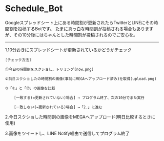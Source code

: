 # Schedule_Bot
Googleスプレッドシート上にある時間割が更新されたらTwitterとLINEにその時間割を投稿するBotです。
たまに真っ白な時間割が投稿される場合もありますが、その10分後にはちゃんとした時間割が投稿されるのでご安心を。


--------------------------------------------------------------------------------------

1.10分おきにスプレッドシートが更新されているかどうかチェック

    [チェック方法]
      
	①今日の時間割をスクショし、トリミング(now.png)
	
	②前日スクショしたの時間割の画像(事前にMEGAへアップロード済み)を取得(upload.png)
	
	③「①」と「②」の画像を比較
	
		[一致する(=更新されていない)場合] → プログラム終了、次の10分でまた実行
		
		[一致しない(=更新されている)場合] →「2.」に進む
		

2.今日スクショした時間割の画像をMEGAへアップロード(明日比較するときに使用)



3.画像をツイートし、LINE Notify経由で送信してプログラム終了
